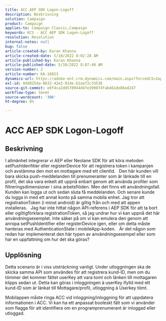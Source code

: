 ```yaml
---
title: ACC AEP SDK Logon-Logoff
description: Beskrivning
solution: Campaign
product: Campaign
applies-to: Campaign Classic,Campaign
keywords: KCS - ACC AEP SDK Logon-Logoff
resolution: Resolution
internal-notes: null
bug: false
article-created-by: Karan Khanna
article-created-date: 5/10/2022 8:02:28 AM
article-published-by: Karan Khanna
article-published-date: 5/10/2022 8:07:40 AM
version-number: 2
article-number: KA-16023
dynamics-url: https://adobe-ent.crm.dynamics.com/main.aspx?forceUCI=1&pagetype=entityrecord&etn=knowledgearticle&id=9184a085-37d0-ec11-a7b5-00224809c556
exl-id: 0dd025da-8632-42e2-914e-b2aa72c33536
source-git-commit: e8f4ca2dd578944d4fe399074fab461de88ad247
workflow-type: tm+mt
source-wordcount: '306'
ht-degree: 0%

---
```


# ACC AEP SDK Logon-Logoff

## Beskrivning


I allmänhet integrerar vi AEP eller Neolane SDK för att köra metoden setPushIdenfitier eller registerDevice för att registrera token i kampanjen och avstämma den mot en mottagare med ett clientId.
 
Den här kunden vill bara skicka push-meddelanden till prenumeranter som är länkade till en profil, det ska vara enkelt att uppnå enbart genom att använda profiler som filtreringsdimensioner i sina arbetsflöden. Men det finns ett användningsfall.
Kunden kan logga ut och sedan sluta få meddelanden. Och senare kunde du logga in med ett annat konto på samma mobila enhet. Jag tror att registrationToken (i minst android) är giltig från och med att appen installeras.
 
Jag har inte hittat någon API-referens i AEP SDK för att ta bort eller ogiltigförklara registrationToken, så jag undrar hur vi kan uppnå det här användningsexemplet. Inte säker på om vi kan emulera den genom att anropa setPushIdentifier eller registerDevice igen, eller om detta måste hanteras med AuthenticationState i mobileApp-koden.
 
Är det någon som redan har implementerat den här typen av användningsexempel eller som har en uppfattning om hur det ska göras?


## Upplösning


Detta scenario är i viss utsträckning vanligt. Under utloggningen ska de skicka samma API som användes för att registrera kund-ID, men om du tömmer det kommer fältet userKey att vara tomt och länken till mottagaren klipps sedan ut. Detta kan göras i inloggningen à userKey ifylld med ett kund-ID som är länkat till Mottagare/profil, utloggning à Userkey tömt.

Mobilappen måste ringa ACC vid inloggning/inloggning för att uppdatera informationen i ACC. Vi kan ha ett anpassat booleskt fält som vi använder som flagga för att identifiera om en programprenumerant är inloggad eller utloggad.
